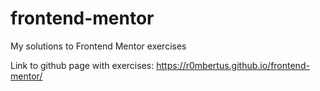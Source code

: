 # frontend-mentor
My solutions to Frontend Mentor exercises

Link to github page with exercises:
https://r0mbertus.github.io/frontend-mentor/
